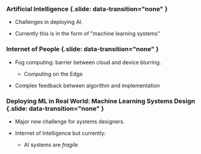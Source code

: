 
### Artificial Intelligence {.slide: data-transition="none" }

* Challenges in deploying AI.

* Currently this is in the form of "machine learning systems"

### Internet of People {.slide: data-transition="none" }

* Fog computing: barrier between cloud and device blurring.

    * Computing on the Edge

* Complex feedback between algorithm and implementation
  
### Deploying ML in Real World: Machine Learning Systems Design {.slide: data-transition="none" }

* Major new challenge for systems designers.

* Internet of Intelligence but currently:

	* AI systems are *fragile*
